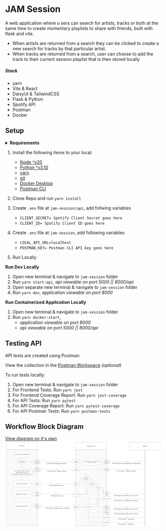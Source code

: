 # JAM Session

A web application where u sers can search for artists, tracks or both at the same time to create momentary playlists to share with friends, built with flask and vite.

- When artists are returned from a search they can be clicked to create a new search for tracks by that particular artist.
- When tracks are returned from a search, user can choose to add the track to their current session playlist that is then stored locally

##### Stack

- yarn
- Vite & React
- DaisyUI & TailwindCSS
- Flask & Python
- Spotify API
- Postman
- Docker

## Setup

<details>
  <summary><b>Requirements</b></summary>

- [Node ^v20](https://nodejs.org/en/download)
- [Python ^v3.10](https://www.python.org/downloads/)
- [yarn](https://classic.yarnpkg.com/lang/en/docs/install/#windows-stable)
- [git](https://git-scm.com/book/en/v2/Getting-Started-Installing-Git)
- [Docker Desktop](https://www.docker.com/products/docker-desktop/)
- [Postman CLI](https://learning.postman.com/docs/postman-cli/postman-cli-installation/)
</details>

1. Install the following items to your local:

   - [Node ^v20](https://nodejs.org/en/download)
   - [Python ^v3.10](https://www.python.org/downloads/)
   - [yarn](https://classic.yarnpkg.com/lang/en/docs/install/#windows-stable)
   - [git](https://git-scm.com/book/en/v2/Getting-Started-Installing-Git)
   - [Docker Desktop](https://www.docker.com/products/docker-desktop/)
   - [Postman CLI](https://learning.postman.com/docs/postman-cli/postman-cli-installation/)

2. Clone Repo and run `yarn install`
3. Create `.env` file at `jam-session/api`, add follwing variables
   - `CLIENT_SECRET= Spotify Client Secret goes here`
   - `CLIENT_ID= Spotify Client ID goes here`
4. Create `.env` file at `jam-session`, add following variables
   - `LOCAL_API_URL=localhost`
   - `POSTMAN_KEY= Postman CLI API key goes here`
5. Run Locally

**Run Dev Locally**

1. Open new terminal & navigate to `jam-session` folder
2. Run `yarn start:api`, _api viewable on port 5000 || 8000/api_
3. Open separate new terminal & navigate to `jam-session` folder
4. Run `yarn dev`, _application viewable on port 8000_

**Run Containerized Application Locally**

1. Open new terminal & navigate to `jam-session` folder
2. Run `yarn docker:start`,
   - _application viewable on port 8000_
   - _api viewable on port 5000 || 8000/api_

## Testing API

API tests are created using Postman

View the collection in the [Postman Workspace](https://red-crater-415714.postman.co/workspace/red-crater-415714-Workspace~afb4e357-8441-4776-8fd5-a64624e84cf7/api/6ad7dda1-8c59-4665-96e3-bc70821e1545/integrations/ci/configure-postman-cli?rule=local) _(optional)_

To run tests locally:

1. Open new terminal & navigate to `jam-session` folder
2. For Frontend Tests: Run `yarn jest`
3. For Frontend Coverage Report: Run `yarn jest-coverage`
4. For API Tests: Run `yarn pytest`
5. For API Coverage Report: Run `yarn pytest-coverage`
6. For API Postman Tests:  Run `yarn postman-tests`

## Workflow Block Diagram

[View diagram on it's own](./docs/JamSession-blockDiagram.PNG)
![](./docs/JamSession-blockDiagram.PNG)
